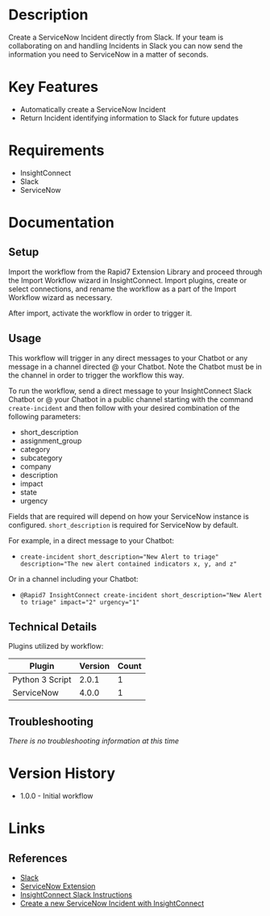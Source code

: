 # Description

Create a ServiceNow Incident directly from Slack. If your team is collaborating on and handling Incidents in Slack you can now send the information you need to ServiceNow in a matter of seconds. 

# Key Features

* Automatically create a ServiceNow Incident 
* Return Incident identifying information to Slack for future updates

# Requirements

* InsightConnect
* Slack
* ServiceNow

# Documentation

## Setup

Import the workflow from the Rapid7 Extension Library and proceed through the Import Workflow wizard in InsightConnect. Import plugins, create or select connections, and rename the workflow as a part of the Import Workflow wizard as necessary. 

After import, activate the workflow in order to trigger it.

## Usage

This workflow will trigger in any direct messages to your Chatbot or any message in a channel directed @ your Chatbot. Note the Chatbot must be in the channel in order to trigger the workflow this way.

To run the workflow, send a direct message to your InsightConnect Slack Chatbot or @ your Chatbot in a public channel starting with the command `create-incident` and then follow with your desired combination of the following parameters:
 * short_description
 * assignment_group
 * category
 * subcategory
 * company
 * description
 * impact
 * state
 * urgency

 Fields that are required will depend on how your ServiceNow instance is configured. `short_description` is required for ServiceNow by default.

 For example, in a direct message to your Chatbot:
 * `create-incident short_description="New Alert to triage" description="The new alert contained indicators x, y, and z"`

 Or in a channel including your Chatbot:
 * `@Rapid7 InsightConnect create-incident short_description="New Alert to triage" impact="2" urgency="1"`

## Technical Details

Plugins utilized by workflow:

|Plugin|Version|Count|
|----|----|--------|
|Python 3 Script|2.0.1|1|
|ServiceNow|4.0.0|1|


## Troubleshooting

_There is no troubleshooting information at this time_

# Version History

* 1.0.0 - Initial workflow

# Links

## References

* [Slack](https://slack.com)
* [ServiceNow Extension](https://extensions.rapid7.com/extension/servicenow)
* [InsightConnect Slack Instructions](https://insightconnect.help.rapid7.com/docs/chatops-step)
* [Create a new ServiceNow Incident with InsightConnect](https://discuss.rapid7.com/t/creating-a-new-servicenow-incident-with-insightconnect/223)
